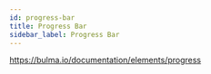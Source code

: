```yaml
---
id: progress-bar
title: Progress Bar
sidebar_label: Progress Bar
---
```


https://bulma.io/documentation/elements/progress